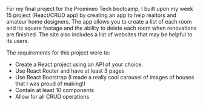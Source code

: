 For my final project for the Promineo Tech bootcamp, I built upon my week 15 project (React/CRUD app) by creating an app to help realtors and amateur home designers. The app allows you to create a list of each room and its square footage and the ability to delete each room when renovations are finished. The site also includes a list of websites that may be helpful to its users.

The requirements for this project were to:

- Create a React project using an API of your choice. 
- Use React Router and have at least 3 pages
- Use React Bootstrap (I made a really cool carousel of images of houses that I was proud of making!)
- Contain at least 10 components
- Allow for all CRUD operations
